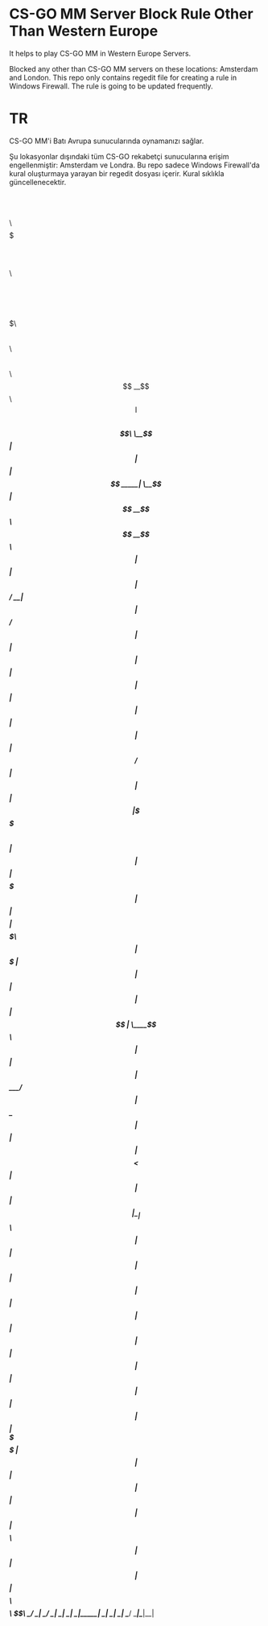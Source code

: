 # CS-GO MM Server Block Rule Other Than Western Europe

It helps to play CS-GO MM in Western Europe Servers.

Blocked any other than CS-GO MM servers on these locations: Amsterdam and London.
This repo only contains regedit file for creating a rule in Windows Firewall. The rule is going to be updated frequently. 

# TR

CS-GO MM'i Batı Avrupa sunucularında oynamanızı sağlar. 

Şu lokasyonlar dışındaki tüm CS-GO rekabetçi sunucularına erişim engellenmiştir: Amsterdam ve Londra.
Bu repo sadece Windows Firewall'da kural oluşturmaya yarayan bir regedit dosyası içerir. Kural sıklıkla güncellenecektir.


 $$$$$$\ $$$$$$$$\  $$$$$$\  $$$$$$$\        $$$$$$$$\ $$\   $$\ $$$$$$$$\       $$$$$$$$\ $$$$$$$\   $$$$$$\  $$\       $$\       $$\ 
$$  __$$\\__$$  __|$$  __$$\ $$  __$$\       \__$$  __|$$ |  $$ |$$  _____|      \__$$  __|$$  __$$\ $$  __$$\ $$ |      $$ |      $$ |
$$ /  \__|  $$ |   $$ /  $$ |$$ |  $$ |         $$ |   $$ |  $$ |$$ |               $$ |   $$ |  $$ |$$ /  $$ |$$ |      $$ |      $$ |
\$$$$$$\    $$ |   $$ |  $$ |$$$$$$$  |         $$ |   $$$$$$$$ |$$$$$\             $$ |   $$$$$$$  |$$ |  $$ |$$ |      $$ |      $$ |
 \____$$\   $$ |   $$ |  $$ |$$  ____/          $$ |   $$  __$$ |$$  __|            $$ |   $$  __$$< $$ |  $$ |$$ |      $$ |      \__|
$$\   $$ |  $$ |   $$ |  $$ |$$ |               $$ |   $$ |  $$ |$$ |               $$ |   $$ |  $$ |$$ |  $$ |$$ |      $$ |          
\$$$$$$  |  $$ |    $$$$$$  |$$ |               $$ |   $$ |  $$ |$$$$$$$$\          $$ |   $$ |  $$ | $$$$$$  |$$$$$$$$\ $$$$$$$$\ $$\ 
 \______/   \__|    \______/ \__|               \__|   \__|  \__|\________|         \__|   \__|  \__| \______/ \________|\________|\__|

